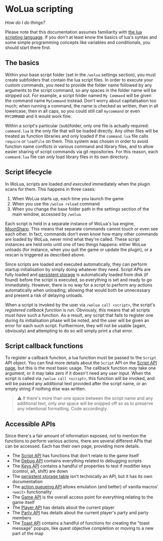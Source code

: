 # WoLua scripting
_How do I do things?_

Please note that this documentation assumes familiarity with [the lua scripting language](https://www.lua.org/). If you don't at least know the basics of lua's syntax and some simple programming concepts like variables and conditionals, you should start there first.

## The basics
Within your base script folder (set in the `/wolua` settings section), you must create subfolders that contain the lua script files. In order to execute your custom commands, you need to provide the folder name followed by any arguments to the script command, so any spaces in the folder name will be stripped out. For example, a script folder named `My Command` will be given the command name `MyCommand` instead. Don't worry about capitalisation too much; when running a command, the name is checked as written, then in all lowercase, then in all caps, so you could still call `mycommand` or even `MYCOMMAND` and it would work fine.

Within a script's particular (sub)folder, only one file is actually required: `command.lua` is the only file that will be loaded directly. Any other files will be treated as function libraries and only loaded if the `command.lua` file calls `require` or `loadfile` on them. This system was chosen in order to avoid function name conflicts in various command and library files, and to allow easier sharing of script commands via git repositories. For this reason, each `command.lua` file can _only_ load library files in its own directory.

## Script lifecycle
In WoLua, scripts are loaded _and executed_ immediately when the plugin scans for them. This happens in three cases:

1. When WoLua starts up, each time you launch the game
2. When you use the `/wolua reload` command
3. When you change the base folder path in the settings section of the main window, accessed by `/wolua`

Each script is held in a separate instance of WoLua's lua engine, [MoonSharp](http://www.moonsharp.org/). This means that separate commands cannot touch or even see each other. In fact, commands don't even know how many other commands are loaded by WoLua, never mind what they're called. These script instances are held onto until one of two things happens: either WoLua unloads (for instance, when you quit the game or update the plugin), or a rescan is triggered as described above.

Since scripts are loaded and executed automatically, they can perform startup initialisation by simply doing whatever they need. Script APIs are fully loaded and [persistent storage][script storage] is automatically loaded from disk (if found) before the script is executed, so everything is set and ready to go immediately. However, there is no way for a script to perform any actions automatically when unloading; allowing that would both be unnecessary and present a risk of delaying unloads.

When a script is invoked by the user via `/wolua call <script>`, the script's _registered callback function_ is run. Obviously, this means that all scripts must _have_ such a function. As a result, any script that fails to register one during its initialisation phase will be noted, and the user will be given an error for each such script. Furthermore, they will not be usable (again, obviously) and attempting to do so will simply print a chat error.

## Script callback functions
To register a callback function, a lua function must be passed to the `Script` API object. You can find more details about the `Script` API on the [Script API page][script api], but this is the most basic usage. The callback function _may_ take one argument, or it may take zero if it doesn't need any user input. When the script is called via `/wolua call <script>`, this function will be invoked, and will be passed any additional text provided after the script name, or an empty string if nothing else was written.

> :warning: If there's more than one space between the script name and any additional text, only _one_ space will be snipped off so as to preserve any intentional formatting. Code accordingly.

## Accessible APIs
Since there's a fair amount of information exposed, not to mention the functions to perform various actions, there are several different APIs that can be accessed. Each has their own page, providing more details.

- The [Script API][script api] has functions that don't relate to the game itself
- The [Debug API][debug api] contains everything related to debugging scripts
- The [Keys API][keys api] contains a handful of properties to test if modifier keys (control, alt, shift) are down
- The [persistent storage table][script storage] isn't technically an API, but it has its own documentation
- The [action queueing API][action queueing] allows emulation (and better) of vanilla macros' `<wait>` functionality
- The [Game API][game api] is the overall access point for everything relating to the game itself
- The [Player API][player api] has details about the current player
- The [Party API][party api] has details about the current player's party and party members
- The [Toast API][toast api] contains a handful of functions for creating the "toast message" popups, like quest objective completion or moving to a new part of the map



[script api]: <script.md>
[debug api]: <debug.md>
[keys api]: <keys.md>
[action queueing]: <queue.md>
[script storage]: <storage.md>
[game api]: <game.md>
[player api]: <player.md>
[party api]: <party.md>
[toast api]: <toast.md>

